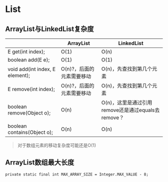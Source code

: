 # List
## ArrayList与LinkedList复杂度
|  | ArrayList | LinkedList |
| ---- | ---- | ---- |
| E get(int index); | O(1) | O(n) |
| boolean add(E e); | O(1) | O(1) |
| void add(int index, E element); | O(n)?，后面的元素需要移动 | O(n)，先查找到第几个元素 |
| E remove(int index); | O(n)?，后面的元素需要移动 | O(n)，先查找到第几个元素 |
| boolean remove(Object o); | O(n) | O(n)，这里是通过引用remove还是通过equals去remove？ |
| boolean contains(Object o); | O(n) | O(n) |
> 对于数组元素的移动复杂度可能还是O(1)
## ArrayList数组最大长度
```
private static final int MAX_ARRAY_SIZE = Integer.MAX_VALUE - 8;
```

